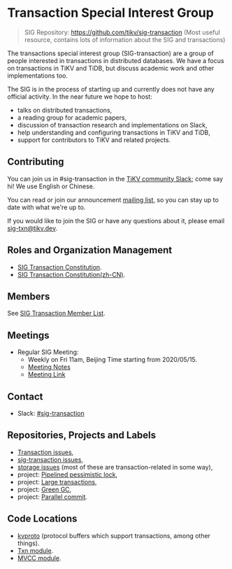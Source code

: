 # Transaction Special Interest Group

> SIG Repository: https://github.com/tikv/sig-transaction (Most useful resource, contains lots of information about the SIG and transactions)

The transactions special interest group (SIG-transaction) are a group of people interested in transactions in distributed databases. We have a focus on transactions in TiKV and TiDB, but discuss academic work and other implementations too.

The SIG is in the process of starting up and currently does not have any official activity. In the near future we hope to host:

* talks on distributed transactions,
* a reading group for academic papers,
* discussion of transaction research and implementations on Slack,
* help understanding and configuring transactions in TiKV and TiDB,
* support for contributors to TiKV and related projects.

## Contributing

You can join us in #sig-transaction in the [TiKV community Slack](https://slack.tidb.io/invite?team=tikv-wg&channel=sig-transaction&ref=community-sig); come say hi! We use English or Chinese.

You can read or join our announcement [mailing list](https://groups.google.com/d/forum/tikv-sig-transaction), so you can stay up to date with what we're up to.

If you would like to join the SIG or have any questions about it, please email sig-txn@tikv.dev.

## Roles and Organization Management

- [SIG Transaction Constitution](./constitution.md).
- [SIG Transaction Constitution(zh-CN)](./constitution-zh_CN.md).

## Members

See [SIG Transaction Member List](./membership.md).

## Meetings

- Regular SIG Meeting:
  - Weekly on Fri 11am, Beijing Time starting from 2020/05/15.
  - [Meeting Notes](https://drive.google.com/drive/folders/15jTHu8Z-ha6RzF3AqcPH59FXthmlNv-Q?usp=sharing)
  - [Meeting Link](https://pingcap.zoom.us/j/5527699243)

## Contact

- Slack: [#sig-transaction](https://slack.tidb.io/invite?team=tikv-wg&channel=sig-transaction&ref=github-sig)

## Repositories, Projects and Labels

- [Transaction issues](https://github.com/tikv/tikv/issues?q=is%3Aopen+is%3Aissue+label%3Acomponent%2Ftransaction),
- [sig-transaction issues](https://github.com/tikv/tikv/issues?q=is%3Aopen+is%3Aissue+label%3Asig%2Ftransaction),
- [storage issues](https://github.com/tikv/tikv/issues?q=is%3Aopen+is%3Aissue+label%3Acomponent%2Fstorage) (most of these are transaction-related in some way),
- project: [Pipelined pessimistic lock](https://github.com/tikv/tikv/projects/37),
- project: [Large transactions](https://github.com/tikv/tikv/projects/36),
- project: [Green GC](https://github.com/tikv/tikv/projects/35),
- project: [Parallel commit](https://github.com/tikv/tikv/projects/34).

## Code Locations

- [kvproto](https://github.com/pingcap/kvproto) (protocol buffers which support transactions, among other things).
- [Txn module](https://github.com/tikv/tikv/tree/master/src/storage/txn).
- [MVCC module](https://github.com/tikv/tikv/tree/master/src/storage/mvcc).
